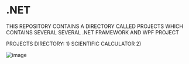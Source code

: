 # .NET

THIS REPOSITORY CONTAINS A DIRECTORY CALLED PROJECTS WHICH CONTAINS SEVERAL SEVERAL .NET FRAMEWORK AND WPF PROJECT

PROJECTS DIRECTORY:
    1) SCIENTIFIC CALCULATOR
    2)

![image](https://github.com/SRDhanush16/.NET/assets/141258864/ddb389e2-c25e-4824-a119-73404ecc3720)
